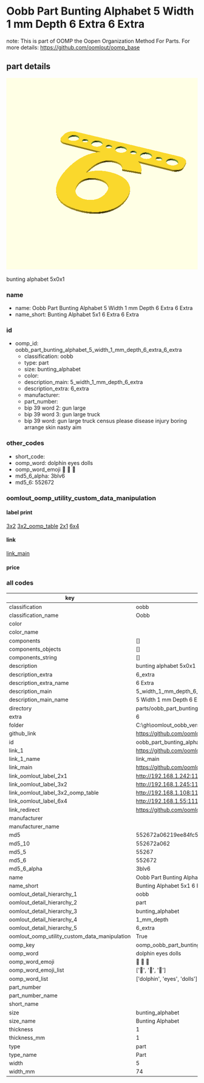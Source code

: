 # Oobb Part Bunting Alphabet 5 Width 1 mm Depth 6 Extra 6 Extra  

note: This is part of OOMP the Oopen Organization Method For Parts. For more details: https://github.com/oomlout/oomp_base

##  part details
  

[![](3dpr.png)](3dpr.png)

bunting alphabet 5x0x1



### name
* name: Oobb Part Bunting Alphabet 5 Width 1 mm Depth 6 Extra 6 Extra
* name_short: Bunting Alphabet 5x1 6 Extra 6 Extra
### id
* oomp_id: oobb_part_bunting_alphabet_5_width_1_mm_depth_6_extra_6_extra
  * classification: oobb
  * type: part
  * size: bunting_alphabet
  * color: 
  * description_main: 5_width_1_mm_depth_6_extra
  * description_extra: 6_extra
  * manufacturer: 
  * part_number: 
  * bip 39 word 2: gun large
  * bip 39 word 3: gun large truck
  * bip 39 word: gun large truck census please disease injury boring arrange skin nasty aim

### other_codes
* short_code: 
* oomp_word: dolphin eyes dolls
* oomp_word_emoji :dolphin: :eyes: :dolls:
* md5_6_alpha: 3blv6
* md5_6: 552672






### oomlout_oomp_utility_custom_data_manipulation
#### label print
[3x2](http://192.168.1.245:1112/?label=oomp%203blv6)
[3x2_oomp_table](http://192.168.1.108:1112/?label=oomp%203blv6)
[2x1](http://192.168.1.242:1112/?label=oomp%203blv6)
[6x4](http://192.168.1.55:1112/?label=oomp%203blv6)    

#### link

[link_main](https://github.com/oomlout/oomlout_oobb_version_4_generated_parts/tree/main/navigation_oomp/oobb/part/bunting_alphabet/5_width_1_mm_depth_6_extra/6_extra/part)                              

#### price







### all codes 
| key | value |  
| --- | --- |  
| classification | oobb |  
| classification_name | Oobb |  
| color |  |  
| color_name |  |  
| components | [] |  
| components_objects | [] |  
| components_string | [] |  
| description | bunting alphabet 5x0x1 |  
| description_extra | 6_extra |  
| description_extra_name | 6 Extra |  
| description_main | 5_width_1_mm_depth_6_extra |  
| description_main_name | 5 Width 1 mm Depth 6 Extra |  
| directory | parts/oobb_part_bunting_alphabet_5_width_1_mm_depth_6_extra_6_extra |  
| extra | 6 |  
| folder | C:\gh\oomlout_oobb_version_4_generated_parts\parts\oobb_part_bunting_alphabet_5_width_1_mm_depth_6_extra_6_extra |  
| github_link | https://github.com/oomlout/oomlout_oomp_part_src/tree/main/parts/oobb_part_bunting_alphabet_5_width_1_mm_depth_6_extra_6_extra |  
| id | oobb_part_bunting_alphabet_5_width_1_mm_depth_6_extra_6_extra |  
| link_1 | https://github.com/oomlout/oomlout_oobb_version_4_generated_parts/tree/main/navigation_oomp/oobb/part/bunting_alphabet/5_width_1_mm_depth_6_extra/6_extra/part |  
| link_1_name | link_main |  
| link_main | https://github.com/oomlout/oomlout_oobb_version_4_generated_parts/tree/main/navigation_oomp/oobb/part/bunting_alphabet/5_width_1_mm_depth_6_extra/6_extra/part |  
| link_oomlout_label_2x1 | http://192.168.1.242:1112/?label=oomp%203blv6 |  
| link_oomlout_label_3x2 | http://192.168.1.245:1112/?label=oomp%203blv6 |  
| link_oomlout_label_3x2_oomp_table | http://192.168.1.108:1112/?label=oomp%203blv6 |  
| link_oomlout_label_6x4 | http://192.168.1.55:1112/?label=oomp%203blv6 |  
| link_redirect | https://github.com/oomlout/oomlout_oobb_version_4_generated_parts/tree/main/parts/oobb_bunting_alphabet_05_01_ex_6 |  
| manufacturer |  |  
| manufacturer_name |  |  
| md5 | 552672a06219ee84fc533255d25f4b3f |  
| md5_10 | 552672a062 |  
| md5_5 | 55267 |  
| md5_6 | 552672 |  
| md5_6_alpha | 3blv6 |  
| name | Oobb Part Bunting Alphabet 5 Width 1 mm Depth 6 Extra 6 Extra |  
| name_short | Bunting Alphabet 5x1 6 Extra 6 Extra |  
| oomlout_detail_hierarchy_1 | oobb |  
| oomlout_detail_hierarchy_2 | part |  
| oomlout_detail_hierarchy_3 | bunting_alphabet |  
| oomlout_detail_hierarchy_4 | 1_mm_depth |  
| oomlout_detail_hierarchy_5 | 6_extra |  
| oomlout_oomp_utility_custom_data_manipulation | True |  
| oomp_key | oomp_oobb_part_bunting_alphabet_5_width_1_mm_depth_6_extra_6_extra |  
| oomp_word | dolphin eyes dolls |  
| oomp_word_emoji | :dolphin: :eyes: :dolls: |  
| oomp_word_emoji_list | [':dolphin:', ':eyes:', ':dolls:'] |  
| oomp_word_list | ['dolphin', 'eyes', 'dolls'] |  
| part_number |  |  
| part_number_name |  |  
| short_name |  |  
| size | bunting_alphabet |  
| size_name | Bunting Alphabet |  
| thickness | 1 |  
| thickness_mm | 1 |  
| type | part |  
| type_name | Part |  
| width | 5 |  
| width_mm | 74 |  
